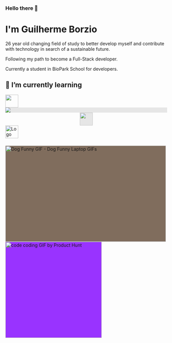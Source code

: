 ### Hello there 👋

# I'm Guilherme Borzio 
 26 year old changing field of study to better develop myself and contribute with technology in search of a sustainable future.
 
 Following my path to become a Full-Stack developer.
 
 Currently a student in BioPark School for developers.
 
## 🌱 I’m currently learning
<div> <img src="https://e7.pngegg.com/pngimages/465/779/png-clipart-blue-and-white-c-logo-the-c-programming-language-computer-programming-computer-icons-programmer-blue-angle.png" jsaction="load:XAeZkd;" style="width: 40px; height: 40px; margin: 0px;"> <img style="display: block;-webkit-user-select: none;margin: auto;background-color: hsl(0, 0%, 90%);transition: background-color 300ms;" src="https://upload.wikimedia.org/wikipedia/commons/thumb/6/61/HTML5_logo_and_wordmark.svg/40px-HTML5_logo_and_wordmark.svg.png"> <img style="display: block;-webkit-user-select: none;margin: auto;cursor: zoom-in;background-color: hsl(0, 0%, 90%);transition: background-color 300ms;" src="https://upload.wikimedia.org/wikipedia/commons/thumb/d/d5/CSS3_logo_and_wordmark.svg/1200px-CSS3_logo_and_wordmark.svg.png" width="40px" height="40px"> <img src="https://logospng.org/download/mysql/mysql-256.png" jsaction="load:XAeZkd;" jsname="HiaYvf" class="n3VNCb KAlRDb" alt="Logo MySQL – Logos PNG" data-noaft="1" style="width: 40px; height: 40px; margin: 0px;"> </div>

<!--
<div>
<a href="https://github.com/guilhermeborzio">
<img height="150em" src="https://github-readme-stats.vercel.app/api/top-langs/?username=guilhermeborzio&layout=compact&langs_count=7&theme=dracula"/>
<img height="150em" src="https://github-readme-stats.vercel.app/api?username=guilhermeborzio&show_icons=true&theme=dracula&include_all_commits=true&count_private=true"/>
</div>
-->

###

<img src="https://c.tenor.com/-p-p8MvwM3AAAAAC/dog-funny.gif" width="500" height="300" alt="Dog Funny GIF - Dog Funny Laptop GIFs" style="max-width: 683px; background-color: rgb(128, 109, 93);"> <img class="giphy-gif-img giphy-img-loaded" src="https://media1.giphy.com/media/xT1XGzXhVgWRLN1Cco/giphy.gif?cid=ecf05e472b2s9s872670ffk2u6xw2diptg6myzl603vry98e&amp;rid=giphy.gif&amp;ct=g" width="300" height="300" alt="code coding GIF by Product Hunt" style="background: rgb(153, 51, 255);">

<!--
**guilhermeborzio/guilhermeborzio** is a ✨ _special_ ✨ repository because its `README.md` (this file) appears on your GitHub profile.

Here are some ideas to get you started:

- 🔭 I’m currently working on ...
- 🌱 I’m currently learning ...
- 👯 I’m looking to collaborate on ...
- 🤔 I’m looking for help with ...
- 💬 Ask me about ...
- 📫 How to reach me: ...
- 😄 Pronouns: ...
- ⚡ Fun fact: ...
-->
